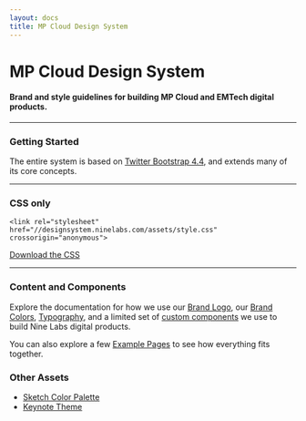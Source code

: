 ```yaml
---
layout: docs
title: MP Cloud Design System
---
```




# MP Cloud Design System

#### Brand and style guidelines for building MP Cloud and EMTech digital products.

----

### Getting Started

The entire system is based on [Twitter Bootstrap 4.4](https://getbootstrap.com/docs/4.4/getting-started/introduction/), and extends many of its core concepts.

----

### CSS only

```
<link rel="stylesheet" href="//designsystem.ninelabs.com/assets/style.css" crossorigin="anonymous">
```

<a href="/assets/style.css" class="btn btn-outline-primary">Download the CSS</a>

----

### Content and Components

Explore the documentation for how we use our [Brand Logo](brand.html), our [Brand Colors](colors.html), [Typography](typography.html), and a limited set of [custom components](components.html) we use to build Nine Labs digital products.

You can also explore a few [Example Pages](examples.html) to see how everything fits together.


### Other Assets

- [Sketch Color Palette](/assets/Nine-Labs-Brand-Colors.sketchpalette)
- [Keynote Theme](/assets/Nine-Labs-Presentation.kth)
